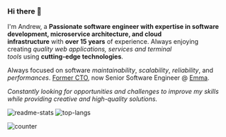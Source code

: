 ### Hi there 👋

I'm Andrew, a **Passionate software engineer with expertise in software development, microservice architecture, and cloud infrastructure** with **over 15 years** of experience.
Always enjoying creating *quality web applications, services and terminal tools* using **cutting-edge technologies**.

Always focused on software *maintainability*, *scalability*, *reliability*, and *performances*. [Former CTO](https://juicyscore.com/en/),
now Senior Software Engineer @ [Emma](https://emma-app.com).

*Constantly looking for opportunities and challenges to improve my skills while providing creative and high-quality solutions.*

![readme-stats](https://github-readme-stats.vercel.app/api?username=mazahaca)
![top-langs](https://github-readme-stats.vercel.app/api/top-langs/?username=mazahaca&layout=compact)

![counter](https://ennwsr206tw332w.m.pipedream.net)

